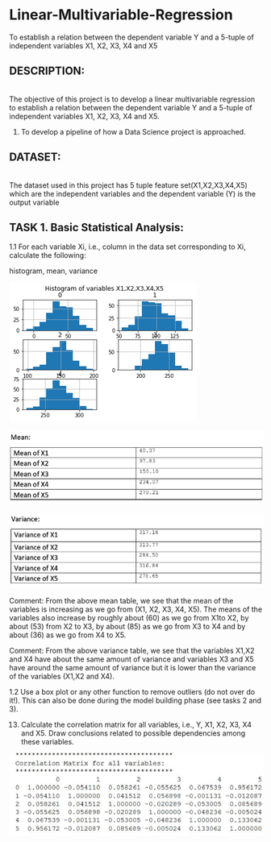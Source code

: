 # Linear-Multivariable-Regression
To establish a relation between the dependent variable Y and a 5-tuple of independent variables X1, X2, X3, X4 and X5



## DESCRIPTION:
<br>The objective of this project is to develop a linear multivariable regression to establish a relation
between the dependent variable Y and a 5-tuple of independent variables X1, X2, X3, X4 and X5.</br>

1. To develop a pipeline of how a Data Science project is approached.

         

## DATASET:
<br>The dataset used in this project has 5 tuple feature set(X1,X2,X3,X4,X5) which are the independent variables and the dependent variable (Y) is the output variable </br>

## TASK 1. Basic Statistical Analysis:

1.1 For each variable Xi, i.e., column in the data set corresponding to Xi, calculate the following:
   
   histogram, mean, variance
   
   ![Histogram1](https://github.com/kalyanghosh/Linear-Multivariable-Regression/blob/master/plots/histogram_of_variables1_1.png)</br>
   
   ![Histogram1](https://github.com/kalyanghosh/Linear-Multivariable-Regression/blob/master/plots/means.JPG)</br>
   
   ![Histogram1](https://github.com/kalyanghosh/Linear-Multivariable-Regression/blob/master/plots/variance.JPG)</br>
   
Comment: From the above mean table, we see that the mean of the variables is increasing as we go from (X1, X2, X3, X4, X5). The means of the variables also increase by roughly about (60) as we go from X1to X2, by about (53) from X2 to X3, by about (85) as we go from X3 to X4 and by about (36) as we go from X4 to X5.

Comment: From the above variance table, we see that the variables X1,X2 and X4 have about the same amount of variance and variables X3 and X5 have around the same amount of variance but it is lower than the variance of the variables (X1,X2 and X4).
   
 
   

1.2 Use a box plot or any other function to remove outliers (do not over do it!). This can also be
done during the model building phase (see tasks 2 and 3).




13. Calculate the correlation matrix for all variables, i.e., Y, X1, X2, X3, X4 and X5. Draw conclusions related to possible dependencies among these variables.

![CM](https://github.com/kalyanghosh/Linear-Multivariable-Regression/blob/master/plots/correlation_matrix.JPG)</br>

